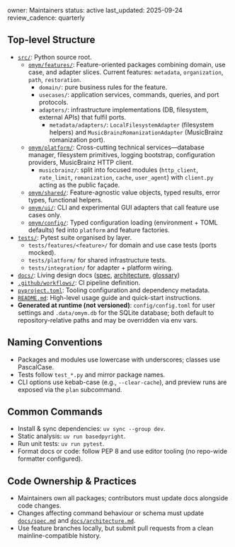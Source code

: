 owner: Maintainers
status: active
last_updated: 2025-09-24
review_cadence: quarterly

## Top-level Structure
- [`src/`](../src): Python source root.
  - [`omym/features/`](../src/omym/features): Feature-oriented packages combining domain, use case, and adapter slices. Current features: `metadata`, `organization`, `path`, `restoration`.
    - `domain/`: pure business rules for the feature.
    - `usecases/`: application services, commands, queries, and port protocols.
    - `adapters/`: infrastructure implementations (DB, filesystem, external APIs) that fulfil ports.
      - `metadata/adapters/`: `LocalFilesystemAdapter` (filesystem helpers) and `MusicBrainzRomanizationAdapter` (MusicBrainz romanization port).
  - [`omym/platform/`](../src/omym/platform): Cross-cutting technical services—database manager, filesystem primitives, logging bootstrap, configuration providers, MusicBrainz HTTP client.
    - `musicbrainz/`: split into focused modules (`http_client`, `rate_limit`, `romanization`, `cache`, `user_agent`) with `client.py` acting as the public façade.
  - [`omym/shared/`](../src/omym/shared): Feature-agnostic value objects, typed results, error types, functional helpers.
  - [`omym/ui/`](../src/omym/ui): CLI and experimental GUI adapters that call feature use cases only.
  - [`omym/config/`](../src/omym/config): Typed configuration loading (environment + TOML defaults) fed into `platform` and feature factories.
- [`tests/`](../tests): Pytest suite organised by layer.
  - `tests/features/<feature>/` for domain and use case tests (ports mocked).
  - `tests/platform/` for shared infrastructure tests.
  - `tests/integration/` for adapter + platform wiring.
- [`docs/`](./): Living design docs ([spec](spec.md), [architecture](architecture.md), [glossary](glossary.md))
- [`.github/workflows/`](../.github/workflows): CI pipeline definition.
- [`pyproject.toml`](../pyproject.toml): Tooling configuration and dependency metadata.
- [`README.md`](../README.md): High-level usage guide and quick-start instructions.
- **Generated at runtime (not versioned)**: `config/config.toml` for user settings and `.data/omym.db` for the SQLite database; both default to repository-relative paths and may be overridden via env vars.

## Naming Conventions
- Packages and modules use lowercase with underscores; classes use PascalCase.
- Tests follow `test_*.py` and mirror package names.
- CLI options use kebab-case (e.g., `--clear-cache`), and preview runs are exposed via the `plan` subcommand.

## Common Commands
- Install & sync dependencies: `uv sync --group dev`.
- Static analysis: `uv run basedpyright`.
- Run unit tests: `uv run pytest`.
- Format docs or code: follow PEP 8 and use editor tooling (no repo-wide formatter configured).

## Code Ownership & Practices
- Maintainers own all packages; contributors must update docs alongside code changes.
- Changes affecting command behaviour or schema must update [`docs/spec.md`](spec.md) and [`docs/architecture.md`](architecture.md).
- Use feature branches locally, but submit pull requests from a clean mainline-compatible history.
